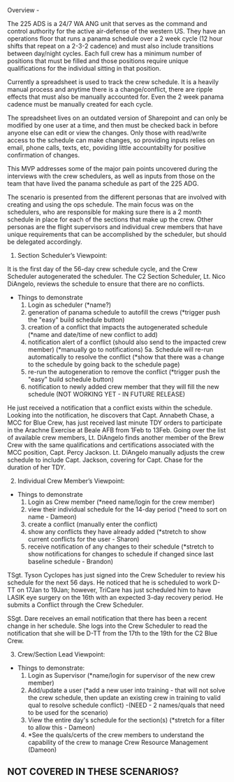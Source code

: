 Overview - 

The 225 ADS is a 24/7 WA ANG unit that serves as the command and control authority for the active air-defense of the western US. They have an operations floor that runs a panama schedule over a 2 week cycle (12 hour shifts that repeat on a 2-3-2 cadence) and must also include transitions between day/night cycles.  Each full crew has a minimum number of positions that must be filled and those positions require unique qualifications for the individual sitting in that position.

Currently a spreadsheet is used to track the crew schedule. It is a heavily manual process and anytime there is a change/conflict, there are ripple effects that must also be manually accounted for. Even the 2 week panama cadence must be manually created for each cycle.

The spreadsheet lives on an outdated version of Sharepoint and can only be modified by one user at a time, and then must be checked back in before anyone else can edit or view the changes. Only those with read/write access to the schedule can make changes, so providing inputs relies on email, phone calls, texts, etc, poviding little accountabilty for positive confirmation of changes.

This MVP addresses some of the major pain points uncovered during the interviews with the crew schedulers, as well as inputs from those on the team that have lived the panama schedule as part of the 225 ADG.

The scenario is presented from the different personas that are involved with creating and using the ops schedule.  The main focus was on the schedulers, who are responsible for making sure there is a 2 month schedule in place for each of the sections that make up the crew.  Other personas are the flight supervisors and individual crew members that have unique requirements that can be accomplished by the scheduler, but should be delegated accordingly.

1. Section Scheduler’s Viewpoint:

It is the first day of the 56-day crew schedule cycle, and the Crew Scheduler autogenerated the scheduler. The C2 Section Scheduler, Lt. Nico DiAngelo, reviews the schedule to ensure that there are no conflicts.
- Things to demonstrate
  1. Login as scheduler (*name?)
  2. generation of panama schedule to autofill the crews (*trigger push the "easy" build schedule button)
  3. creation of a conflict that impacts the autogenerated schedule (*name and date/time of new conflict to add)
  4. notification alert of a conflict (should also send to the impacted crew member) (*manually go to notifications)
  5a. Schedule will re-run automatically to resolve the conflict (*show that there was a change to the schedule by going back to the schedule page)
  5. re-run the autogeneration to remove the conflict (*trigger push the "easy" build schedule button)
  6. notification to newly added crew member that they will fill the new schedule (NOT WORKING YET - IN FUTURE RELEASE)

He just received a notification that a conflict exists within the schedule. Looking into the notification, he discovers that Capt. Annabeth Chase, a MCC for Blue Crew, has just received last minute TDY orders to participate in the Arachne Exercise at Beale AFB from 1Feb to 13Feb. Going over the list of available crew members, Lt. DiAngelo finds another member of the Brew Crew with the same qualifications and certifications associated with the MCC position, Capt. Percy Jackson. Lt. DiAngelo manually adjusts the crew schedule to include Capt. Jackson, covering for Capt. Chase for the duration of her TDY.

2. Individual Crew Member’s Viewpoint:
- Things to demonstrate
  1. Login as Crew member (*need name/login for the crew member)
  2. view their individual schedule for the 14-day period (*need to sort on name - Dameon)
  3. create a conflict (manually enter the conflict)
  4. show any conflicts they have already added (*stretch to show current conflicts for the user - Sharon)
  5. receive notification of any changes to their schedule (*stretch to show notifications for changes to schedule if changed since last baseline schedule - Brandon)

TSgt. Tyson Cyclopes has just signed into the Crew Scheduler to review his schedule for the next 56 days. He noticed that he is scheduled to work D-TT on 17Jan to 19Jan; however, TriCare has just scheduled him to have LASIK eye surgery on the 16th with an expected 3-day recovery period. He submits a Conflict through the Crew Scheduler.

SSgt. Dare receives an email notification that there has been a recent change in her schedule. She logs into the Crew Scheduler to read the notification that she will be D-TT from the 17th to the 19th for the C2 Blue Crew.

3. Crew/Section Lead Viewpoint:
- Things to demonstrate:
  1. Login as Supervisor (*name/login for supervisor of the new crew member)
  2. Add/update a user (*add a new user into training - that will not solve the crew schedule, then update an existing crew in training to valid qual to resolve schedule conflict) -(NEED - 2 names/quals that need to be used for the scenario)
  3. View the entire day's schedule for the section(s) (*stretch for a filter to allow this - Dameon)
  4. *See the quals/certs of the crew members to understand the capability of the crew to manage Crew Resource Management (Dameon)
  
NOT COVERED IN THESE SCENARIOS?
- 
  

